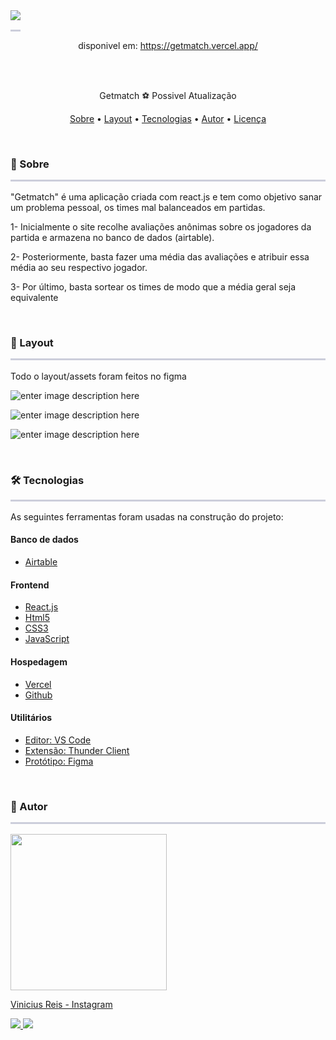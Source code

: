 <img src="https://i.ibb.co/5GCFS0j/Captura-de-tela-2023-02-02-130717.png" style="border-bottom:3px solid #CCCEDB; padding-bottom: 15px">
<p align="center">disponivel em: <a href="https://getmatch.vercel.app/">https://getmatch.vercel.app/</a></p>
<br>
<br>
<p align="center">Getmatch ⚽ Possivel Atualização <p>
<p align="center">  <a href="#sobre">Sobre</a> • <a href="#layout">Layout</a> • <a href="#tecnologias">Tecnologias</a> •  <a href="#autor">Autor</a> • <a href="#licenca">Licença</a> </p>
<br>
<h3 id="sobre" style="border-bottom:3px solid #CCCEDB; padding-bottom: 15px">📌 Sobre</h3>
<p>"Getmatch" é uma aplicação criada com react.js e tem como objetivo sanar um problema pessoal, os times mal balanceados em partidas. 

1- Inicialmente o site recolhe avaliações anônimas sobre os jogadores da partida e armazena no banco de dados (airtable). 

2- Posteriormente, basta fazer uma média das avaliações e atribuir essa média ao seu respectivo jogador. 

3- Por último, basta sortear os times de modo que a média geral seja equivalente


</p>
<br>
<h3 id="layout" style="border-bottom:3px solid #CCCEDB; padding-bottom: 15px"> 🎨 Layout</h3>
<p>Todo o layout/assets foram feitos no figma  
</p>

![enter image description here](https://i.ibb.co/5GCFS0j/Captura-de-tela-2023-02-02-130717.png)

![enter image description here](https://i.ibb.co/X8hYfQt/airtable.png)

![enter image description here](https://i.ibb.co/mX338Nr/gmpython.png)

<br>
<h3 id="tecnologias" style="border-bottom:3px solid #CCCEDB; padding-bottom: 15px"> 🛠️ Tecnologias</h3>
<p>As seguintes ferramentas foram usadas na construção do projeto:</p>

#### Banco de dados
- [Airtable](https://airtable.com/) 

#### Frontend

- [React.js](https://reactjs.org/) 
- [Html5](https://developer.mozilla.org/pt-BR/docs/Web/HTML) 
-  [CSS3](https://developer.mozilla.org/pt-BR/docs/Web/CSS) 
- [JavaScript](https://developer.mozilla.org/pt-BR/docs/Web/javascript) 

#### Hospedagem

- [Vercel](https://vercel.com/) 
-  [Github](https://github.com/) 

#### Utilitários

- [Editor: VS Code](https://code.visualstudio.com/) 
- [Extensão: Thunder Client](https://www.thunderclient.com/) 
-  [Protótipo: Figma](https://www.figma.com/) 

<br>
<h3 id="autor" style="border-bottom:3px solid #CCCEDB; padding-bottom: 15px">🦸 Autor</h3>

<div>

<img src="https://i.ibb.co/B6B9hLJ/Mask-group.png" style="height: 250px">

<a href="https://www.instagram.com/vinirz11/" style="text-align: center; width: 100%;">Vinicius Reis - Instagram</a>
<div>

<a href="mailto:vrzotech@gmail.com">
<img src="https://i.ibb.co/bvmCX5b/badgemail.png">
</a>

<a href="https://www.instagram.com/vinirz11/">
<img src="https://i.ibb.co/2qLJ5Wd/badgeinsta.png">
</a>


</div>

<br>
